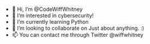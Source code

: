 - 👋 Hi, I’m @CodeWiffWhitney
- 👀 I’m interested in cybersecurity!
- 🌱 I’m currently learning Python
- 💞️ I’m looking to collaborate on Just about anything. :)
- 📫 You can contact me through Twitter @wiffwhitney

<!---
CodeWiffWhitney/CodeWiffWhitney is a ✨ special ✨ repository because its `README.md` (this file) appears on your GitHub profile.
You can click the Preview link to take a look at your changes.
--->
